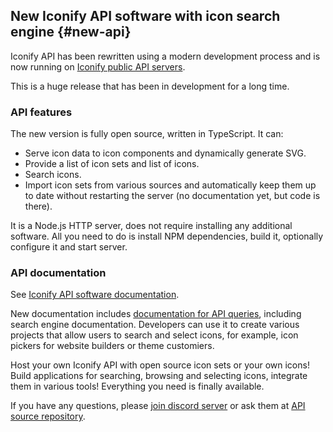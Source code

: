 ## New Iconify API software with icon search engine {#new-api}

Iconify API has been rewritten using a modern development process and is now running on [Iconify public API servers](/docs/api/index.md#public-api).

This is a huge release that has been in development for a long time.

### API features

The new version is fully open source, written in TypeScript. It can:

-   Serve icon data to icon components and dynamically generate SVG.
-   Provide a list of icon sets and list of icons.
-   Search icons.
-   Import icon sets from various sources and automatically keep them up to date without restarting the server (no documentation yet, but code is there).

It is a Node.js HTTP server, does not require installing any additional software. All you need to do is install NPM dependencies, build it, optionally configure it and start server.

### API documentation

See [Iconify API software documentation](/docs/api/hosting-js/index.md).

New documentation includes [documentation for API queries](/docs/api/queries.md), including search engine documentation. Developers can use it to create various projects that allow users to search and select icons, for example, icon pickers for website builders or theme customiers.

Host your own Iconify API with open source icon sets or your own icons! Build applications for searching, browsing and selecting icons, integrate them in various tools! Everything you need is finally available.

If you have any questions, please [join discord server](/support/index.md) or ask them at [API source repository](https://github.com/iconify/api).
